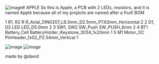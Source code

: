 ![image](https://github.com/user-attachments/assets/4cfd1288-1a19-4b5d-8df3-6f4257b69b86)# APPLE
So this is Apple, a PCB with 2 LEDs, resistors, and it is named Apple because all of my projects are named after a fruit!
BOM


1			R1, R2	R	R_Axial_DIN0207_L6.3mm_D2.5mm_P7.62mm_Horizontal	2
2			D1, D2	LED	LED_D5.0mm	2
3			SW1, SW2	SW_Push	SW_PUSH_6mm	2
4			BT1	Battery_Cell	BatteryHolder_Keystone_3034_1x20mm	1
5			M1	Motor_DC	PinHeader_1x02_P2.54mm_Vertical	1


![image](https://github.com/user-attachments/assets/913f93cd-e678-409b-a331-1a375b910cc3)
![image](https://github.com/user-attachments/assets/d435320b-fc78-42e2-81fc-b716eb873c38)

made by @david
